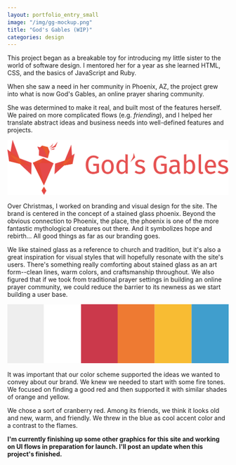 ```yaml
---
layout: portfolio_entry_small
image: "/img/gg-mockup.png"
title: "God's Gables (WIP)"
categories: design
---
```


This project began as a breakable toy for introducing my little sister to the
world of software design. I mentored her for a year as she learned HTML, CSS,
and the basics of JavaScript and Ruby.

When she saw a need in her community in Phoenix, AZ, the project grew into what
is now God's Gables, an online prayer sharing community.

She was determined to make it real, and built most of the features herself. We
paired on more complicated flows (e.g. *friending*), and I helped her translate
abstract ideas and business needs into well-defined features and projects.

![Color palette](/img/gg-logo.png)

Over Christmas, I worked on branding and visual design for the site. The brand
is centered in the concept of a stained glass phoenix. Beyond the obvious
connection to Phoenix, the place, the phoenix is one of the more fantastic
mythological creatures out there.  And it symbolizes hope and rebirth... All good
things as far as our branding goes.

We like stained glass as a reference to church and tradition, but it's also a
great inspiration for visual styles that will hopefully resonate with the site's
users. There's something really comforting about stained glass as an art
form--clean lines, warm colors, and craftsmanship throughout. We also figured that if we
took from traditional prayer settings in building an online prayer community, we
could reduce the barrier to its newness as we start building a user base.

![Color palette](/img/gg-colors.png)

It was important that our color scheme supported the ideas we wanted to convey
about our brand. We knew we needed to start with some fire tones. We focused
on finding a good red and then supported it with similar shades of orange
and yellow.

We chose a sort of cranberry red. Among its friends, we think it looks old and
new, warm, and friendly. We threw in the blue as cool accent color and a contrast
to the flames.

**I'm currently finishing up some other graphics for this site and working on UI
flows in preparation for launch. I'll post an update when this project's
finished.**
